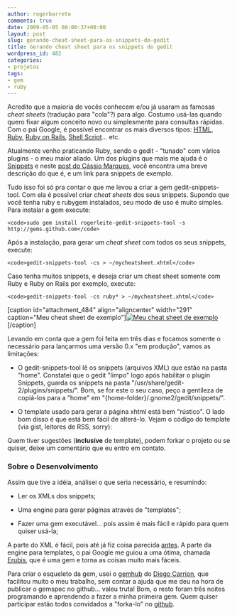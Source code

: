 ```yaml
---
author: rogerbarreto
comments: true
date: 2009-05-05 08:00:37+00:00
layout: post
slug: gerando-cheat-sheet-para-os-snippets-do-gedit
title: Gerando cheat sheet para os snippets do gedit
wordpress_id: 482
categories:
- projetos
tags:
- gem
- ruby
---
```


Acredito que a maioria de vocês conhecem e/ou já usaram as famosas _cheat sheets_ (tradução para "cola"?) para algo. Costumo usá-las quando quero fixar algum conceito novo ou simplesmente para consultas rápidas. Com o pai Google, é possível encontrar os mais diversos tipos: [HTML](http://www.google.com.br/search?q=cheat+sheet+HTML&ie=utf-8&oe=utf-8&aq=t&rls=com.ubuntu:en-US:unofficial&client=firefox-a), [Ruby](http://www.google.com.br/search?hl=pt-BR&client=firefox-a&rls=com.ubuntu%3Aen-US%3Aunofficial&hs=Ejh&q=cheat+sheet+Ruby&btnG=Pesquisar&meta=), [Ruby on Rails](http://www.google.com.br/search?hl=pt-BR&client=firefox-a&rls=com.ubuntu%3Aen-US%3Aunofficial&hs=WQ2&q=cheat+sheet+Ruby+on+Rails&btnG=Pesquisar&meta=), [Shell Script](http://www.google.com.br/search?hl=pt-BR&client=firefox-a&rls=com.ubuntu%3Aen-US%3Aunofficial&hs=h7M&q=cheat+sheet+Shell+Script&btnG=Pesquisar&meta=)... etc.

Atualmente venho praticando Ruby, sendo o gedit - "tunado" com vários plugins - o meu maior aliado. Um dos plugins que mais me ajuda é o [Snippets](http://live.gnome.org/Gedit/Plugins/Snippets) e neste [post do Cássio Marques](http://cassiomarques.wordpress.com/2008/09/16/gedit-snippets/), você encontra uma breve descrição do que é, e um link para snippets de exemplo.

Tudo isso foi só pra contar o que me levou a criar a gem gedit-snippets-tool. Com ela é possível criar _cheat sheets_ dos seus snippets. Supondo que você tenha ruby e rubygem instalados, seu modo de uso é muito simples. Para instalar a gem execute:

    
    <code>sudo gem install rogerleite-gedit-snippets-tool -s http://gems.github.com</code>


Após a instalação, para gerar um _cheat sheet_ com todos os seus snippets, execute:

    
    <code>gedit-snippets-tool -cs > ~/mycheatsheet.xhtml</code>


Caso tenha muitos snippets, e deseja criar um cheat sheet somente com Ruby e Ruby on Rails por exemplo, execute:

    
    <code>gedit-snippets-tool -cs ruby* > ~/mycheatsheet.xhtml</code>


[caption id="attachment_484" align="aligncenter" width="291" caption="Meu cheat sheet de exemplo"][![Meu cheat sheet de exemplo](http://1up4dev.org/wp-content/uploads/2009/04/cheatsheet-example-291x300.png)](http://1up4dev.org/wp-content/uploads/2009/04/cheatsheet-example.png)[/caption]

Levando em conta que a gem foi feita em três dias e focamos somente o necessário para lançarmos uma versão 0.x "em produção", vamos as limitações:



	
  * O gedit-snippets-tool lê os snippets (arquivos XML) que estão na pasta "home". Constatei que o gedit "limpo" logo após habilitar o plugin Snippets, guarda os snippets na pasta "/usr/share/gedit-2/plugins/snippets/". Bom, se for este o seu caso, peço a gentileza de copiá-los para a "home" em "{home-folder}/.gnome2/gedit/snippets/".

	
  * O template usado para gerar a página xhtml está bem "rústico". O lado bom disso é que está bem fácil de alterá-lo. Vejam o código do template (via gist, leitores de RSS, sorry):




Quem tiver sugestões (**inclusive** de template), podem forkar o projeto ou se quiser, deixe um comentário que eu entro em contato.


### Sobre o Desenvolvimento


Assim que tive a idéia, análisei o que seria necessário, e resumindo:



	
  * Ler os XMLs dos snippets;

	
  * Uma engine para gerar páginas através de "templates";

	
  * Fazer uma gem executável... pois assim é mais fácil e rápido para quem quiser usá-la;


A parte do XML é fácil, pois até já fiz coisa parecida [antes](http://1up4dev.org/2008/08/tpw-colocando-dicas-em-pratica/). A parte da engine para templates, o pai Google me guiou a uma ótima, chamada [Erubis](http://www.kuwata-lab.com/erubis/), que é uma gem e torna as coisas muito mais fáceis.

Para criar o esqueleto da gem, usei o [gemhub](http://github.com/dcrec1/gemhub) do [Diego Carrion](http://www.mouseoverstudio.com/blog/2008/10/27/criando-gems-com-gemhub-nunca-foi-tao-simples/), que facilitou muito o meu trabalho, sem contar a ajuda que me deu na hora de publicar o gemspec no github... valeu truta! Bom, o resto foram três noites programando e aprendendo a fazer a minha primeira gem. Quem quiser participar estão todos convidados a "forka-lo" no [github](http://github.com/rogerleite/gedit-snippets-tool).
